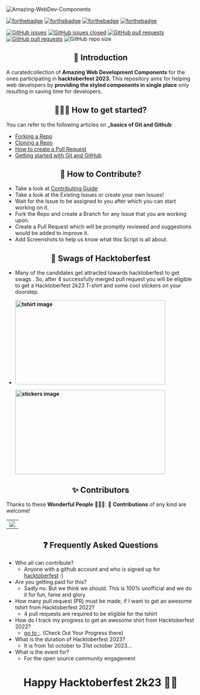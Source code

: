 ![Amazing-WebDev-Components](https://socialify.git.ci/parag477/Amazing-WebDev-Components/image?description=1&descriptionEditable=%F0%9F%9A%80%20Curated%20collection%20of%20Amazing%20WebDev%20Components%20for%20those%20participating%20in%20hacktoberfest.%20Don%27t%20forget%20to%20start%20this%20repo.&forks=1&issues=1&language=1&name=1&owner=1&pulls=1&stargazers=1&theme=Light)

[![forthebadge](https://forthebadge.com/images/badges/built-by-developers.svg)](https://forthebadge.com)
[![forthebadge](https://forthebadge.com/images/badges/built-with-love.svg)](https://forthebadge.com)
[![forthebadge](https://forthebadge.com/images/badges/built-with-swag.svg)](https://forthebadge.com)
[![forthebadge](https://forthebadge.com/images/badges/made-with-python.svg)](https://forthebadge.com)

[![GitHub issues](https://img.shields.io/github/issues/parag477/Amazing-WebDev-Components.svg)](https://github.com/parag477/Amazing-WebDev-Components/issues)
[![GitHub issues closed](https://img.shields.io/github/issues-closed/parag477/Amazing-WebDev-Components.svg)](https://github.com/parag477/Amazing-WebDev-Components/issues?q=is%3Aissue+is%3Aclosed)
[![GitHub pull requests](https://img.shields.io/github/issues-pr/parag477/Amazing-WebDev-Components.svg)](https://github.com/parag477/Amazing-WebDev-Components/pulls)
[![GitHub pull requests](https://img.shields.io/github/issues-pr-closed/parag477/Amazing-WebDev-Components.svg)](https://github.com/parag477/Amazing-WebDev-Components/pulls?q=is%3Apr+is%3Aclosed) ![GitHub repo size](https://img.shields.io/github/repo-size/parag477/Amazing-WebDev-Components?color=yellow) 

<h2 align=center> 📑 Introduction </h2>

A curatedcollection of **Amazing Web Development Components** for the ones participating in **hacktoberfest 2023**. This repository aims for helping web developers by **providing the styled components in single place** only resulting in saving time for developers.


<h2 align=center> 👨🏻‍💻 How to get started? </h2> 

You can refer to the following articles on **_basics of Git and Github**:

- [Forking a Repo](https://help.github.com/en/github/getting-started-with-github/fork-a-repo)
- [Cloning a Repo](https://help.github.com/en/desktop/contributing-to-projects/creating-a-pull-request)
- [How to create a Pull Request](https://opensource.com/article/19/7/create-pull-request-github)
- [Getting started with Git and GitHub](https://towardsdatascience.com/getting-started-with-git-and-github-6fcd0f2d4ac6)


<h2 align=center> 📝 How to Contribute? </h2>  

- Take a look at [Contributing Guide](https://github.com/parag477/Amazing-WebDev-Components/blob/master/Contributing.md)
- Take a look at the Existing Issues or create your own Issues!
- Wait for the Issue to be assigned to you after which you can start working on it.
- Fork the Repo and create a Branch for any Issue that you are working upon.
- Create a Pull Request which will be promptly reviewed and suggestions would be added to improve it.
- Add Screenshots to help us know what this Script is all about.


<h2 align=center> 📝 Swags of Hacktoberfest </h2>  

- Many of the candidates get attracted towards hacktoberfest to get swags . So, after 4 successfully merged pull request you will be eligible to get a Hacktoberfest 2k23 T-shirt and some cool stickers on your doorstep.
 
     <li><B>
     <p><img src="https://res.cloudinary.com/practicaldev/image/fetch/s--f-wNH6TS--/c_limit%2Cf_auto%2Cfl_progressive%2Cq_auto%2Cw_880/https://dev-to-uploads.s3.amazonaws.com/uploads/articles/7anw52scivv9nrhgmsk0.png" width="400" height="225" style="width: 400px; height: 225px;" alt="tshirt image"></a></p>
     <p><img src="https://res.cloudinary.com/practicaldev/image/fetch/s--M4fMlZ_B--/c_imagga_scale,f_auto,fl_progressive,h_420,q_auto,w_1000/https://dev-to-uploads.s3.amazonaws.com/uploads/articles/j8vidwphhtrmwca2pmqj.jpg" width="400" height="225" style="width: 400px; height: 225px;" alt="stickers image"></p>
</b></li>


<h2 align=center> ✨ Contributors </h2>

Thanks to these **Wonderful People** 👨🏻‍💻:      🚀 **Contributions** of any kind are welcome! 

<table>
	<tr>
		<td>
			<a href="https://github.com/parag477/Amazing-WebDev-Components/graphs/contributors">
  <img src="https://contrib.rocks/image?repo=parag477/Amazing-WebDev-Compoonents" />
</a>
		</td>
	</tr>
</table>


<h2 align=center> ❓ Frequently Asked Questions </h2>  

- Who all can contribute?
  - Anyone with a github account and who is signed up for
[hacktoberfest](https://hacktoberfest.com/) :)
- Are you getting paid for this?
  - Sadly no. But we think we should. This is 100% unofficial and we do it for fun, fame and glory.
- How many pull request (PR) must be made, if I want to get an awesome tshirt from Hacktoberfest 2022?
  - 4 pull requests are required to be eligible for the tshirt
- How do I track my progress to get an awesome shirt from Hacktoberfest 2022?
  - [go to :](https://hacktoberfest.com/profile/). (Check Out Your Progress there)
- What is the duration of Hacktoberfest 2023?
  - It is from 1st october to 31st october 2023...
- What is the event for?
  - For the open source community engagement


<h1 align=center>Happy Hacktoberfest 2k23 👨‍💻 </h1>
